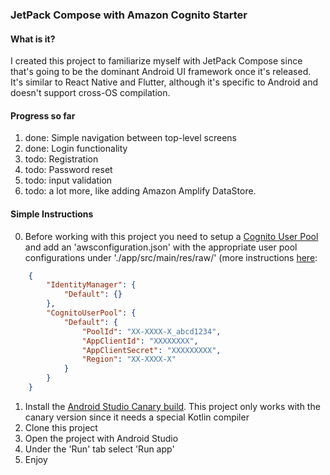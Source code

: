 ### JetPack Compose with Amazon Cognito Starter
#### What is it?
I created this project to familiarize myself with JetPack Compose since that's going to be the dominant Android UI framework once it's released. It's similar to React Native and Flutter, although it's specific to Android and doesn't support
cross-OS compilation. 

#### Progress so far

1. done: Simple navigation between top-level screens
2. done: Login functionality
3. todo: Registration
4. todo: Password reset
5. todo: input validation
6. todo: a lot more, like adding Amazon Amplify DataStore. 


#### Simple Instructions

0. Before working with this project you need to setup a [Cognito User Pool](https://docs.aws.amazon.com/cognito/latest/developerguide/cognito-user-identity-pools.html) and add an 'awsconfiguration.json' with the appropriate user pool configurations under './app/src/main/res/raw/' (more instructions [here](https://aws-amplify.github.io/docs/android/authentication#manual-setup):

```json
    {
        "IdentityManager": {
            "Default": {}
        },
        "CognitoUserPool": {
            "Default": {
                "PoolId": "XX-XXXX-X_abcd1234",
                "AppClientId": "XXXXXXXX",
                "AppClientSecret": "XXXXXXXXX",
                "Region": "XX-XXXX-X"
            }
        }
    }
```


1. Install the [Android Studio Canary build](https://developer.android.com/studio/preview). This project only works with the canary version since it needs a special Kotlin compiler
2. Clone this project
3. Open the project with Android Studio
4. Under the 'Run' tab select 'Run app'
5. Enjoy